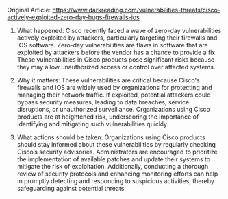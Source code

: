Original Article: https://www.darkreading.com/vulnerabilities-threats/cisco-actively-exploited-zero-day-bugs-firewalls-ios

1) What happened: Cisco recently faced a wave of zero-day vulnerabilities actively exploited by attackers, particularly targeting their firewalls and IOS software. Zero-day vulnerabilities are flaws in software that are exploited by attackers before the vendor has a chance to provide a fix. These vulnerabilities in Cisco products pose significant risks because they may allow unauthorized access or control over affected systems.

2) Why it matters: These vulnerabilities are critical because Cisco's firewalls and IOS are widely used by organizations for protecting and managing their network traffic. If exploited, potential attackers could bypass security measures, leading to data breaches, service disruptions, or unauthorized surveillance. Organizations using Cisco products are at heightened risk, underscoring the importance of identifying and mitigating such vulnerabilities quickly.

3) What actions should be taken: Organizations using Cisco products should stay informed about these vulnerabilities by regularly checking Cisco’s security advisories. Administrators are encouraged to prioritize the implementation of available patches and update their systems to mitigate the risk of exploitation. Additionally, conducting a thorough review of security protocols and enhancing monitoring efforts can help in promptly detecting and responding to suspicious activities, thereby safeguarding against potential threats.
